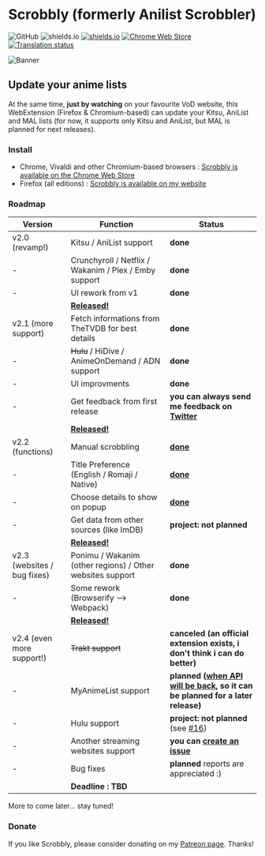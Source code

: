 # Scrobbly (formerly Anilist Scrobbler)

![GitHub](https://img.shields.io/github/license/leonekmi/scrobbly.svg)
![shields.io](https://img.shields.io/badge/browsers-chromium--based%2C%20firefox-green.svg)
[![shields.io](https://img.shields.io/jenkins/s/https/ci.leonekmi.fr/job/scrobbly/job/master.svg)](https://ci.leonekmi.fr/blue/organizations/jenkins/scrobbly/branches/)
[![Chrome Web Store](https://img.shields.io/chrome-web-store/v/bghcjdikmfopmhpgcocpgfefjppkfjpn.svg)](https://chrome.google.com/webstore/detail/scrobbly/bghcjdikmfopmhpgcocpgfefjppkfjpn)
[![Translation status](https://translate.leonekmi.fr/widgets/scrobbly/-/svg-badge.svg)](https://translate.leonekmi.fr/engage/scrobbly/?utm_source=widget)

![Banner](https://scrobbly.leonekmi.fr/banner_github.png)

## Update your anime lists

At the same time, **just by watching** on your favourite VoD website, this WebExtension (Firefox & Chromium-based) can update your Kitsu, AniList and MAL lists (for now, it supports only Kitsu and AniList, but MAL is planned for next releases).

### Install

- Chrome, Vivaldi and other Chromium-based browsers : [Scrobbly is available on the Chrome Web Store](https://chrome.google.com/webstore/detail/scrobbly/bghcjdikmfopmhpgcocpgfefjppkfjpn)
- Firefox (all editions) : [Scrobbly is available on my website](https://scrobbly.leonekmi.fr/firefox/scrobbly-2.1.1-fx.xpi)

### Roadmap

| Version                     | Function                                                                        | Status                                                                                                                                                   |
|-----------------------------|---------------------------------------------------------------------------------|----------------------------------------------------------------------------------------------------------------------------------------------------------|
| v2.0 (revamp!)              | Kitsu / AniList support                                                         | **done**                                                                                                                                                 |
| -                           | Crunchyroll / Netflix / Wakanim / Plex / Emby support                           | **done**                                                                                                                                                 |
| -                           | UI rework from v1                                                               | **done**                                                                                                                                                 |
|                             | **[Released!](https://github.com/leonekmi/scrobbly/releases/tag/v2.0-epsilon)** |                                                                                                                                                          |
| v2.1 (more support)         | Fetch informations from TheTVDB for best details                                | **done**                                                                                                                                                 |
| -                           | ~~Hulu~~ / HiDive / AnimeOnDemand / ADN support                                 | **done**                                                                                                                                                 |
| -                           | UI improvments                                                                  | **done**                                                                                                                                                 |
| -                           | Get feedback from first release                                                 | **you can always send me feedback on [Twitter](https://twitter.com/leonekmi)**                                                                           |
|                             | **[Released!](https://github.com/leonekmi/scrobbly/releases/tag/v2.1-epsilon)** |                                                                                                                                                          |
| v2.2 (functions)            | Manual scrobbling                                                               | **[done](https://twitter.com/leonekmi/status/1073239381115396097)**                                                                                      |
| -                           | Title Preference (English / Romaji / Native)                                    | **[done](https://twitter.com/leonekmi/status/1073204439954137088)**                                                                                      |
| -                           | Choose details to show on popup                                                 | **[done](https://twitter.com/leonekmi/status/1073696605960847362)**                                                                                      |
| -                           | Get data from other sources (like ImDB)                                         | **project: not planned**                                                                                                                                 |
|                             | **[Released!](https://github.com/leonekmi/scrobbly/releases/tag/v2.2-epsilon)** |                                                                                                                                                          |
| v2.3 (websites / bug fixes) | Ponimu / Wakanim (other regions) / Other websites support                       | **done**                                                                                                                                                 |
| -                           | Some rework (Browserify --> Webpack)                                            | **done**                                                                                                                                          |
|                             | **[Released!](https://github.com/leonekmi/scrobbly/releases/tag/v2.3-zeta)**                                               |                                                                                                                                                          |
| v2.4 (even more support!)   | ~~Trakt support~~                                                               | **canceled (an official extension exists, i don't think i can do better)**                                                                               |
| -                           | MyAnimeList support                                                             | **planned ([when API will be back](https://myanimelist.net/forum/?topicid=1740204&amp;show=400#msg56198138), so it can be planned for a later release)** |
| -                           | Hulu support                                                                    | **project: not planned** (see [#16](https://github.com/leonekmi/scrobbly/issues/16#issue-385401883))                                                     |
| -                           | Another streaming websites support                                              | **you can [create an issue](https://github.com/leonekmi/scrobbly/issues/new)**                                                                           |
| -                           | Bug fixes                                                                       | **planned** reports are appreciated :)                                                                                                                   |
|                             | **Deadline : TBD**                                                              |                                                                                                                                                          |

More to come later... stay tuned!

### Donate

If you like Scrobbly, please consider donating on my [Patreon page](https://patreon.com/leonekmi). Thanks!
